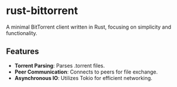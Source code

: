 # rust-bittorrent

A minimal BitTorrent client written in Rust, focusing on simplicity and functionality.

## Features

- **Torrent Parsing**: Parses .torrent files.
- **Peer Communication**: Connects to peers for file exchange.
- **Asynchronous IO**: Utilizes Tokio for efficient networking.
